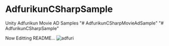 # AdfurikunCSharpSample
Unity Adfurikun Movie AD Samples
"# AdfurikunCSharpMovieAdSample" 
"# AdfurikunCSharpSample" 

Now Editting README...
![adfuri](https://user-images.githubusercontent.com/7788005/31538021-2cc88f02-b03f-11e7-946b-2e263d5545fe.gif)
